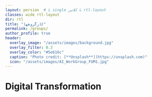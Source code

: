 ```yaml
---
layout: persian  # یا single با کلاس rtl-layout
classes: wide rtl-layout
dir: rtl
title: "کارگروهها"
permalink: /groups/
author_profile: true
header:
  overlay_image: "/assets/images/background.jpg"
  overlay_filter: 0.3
  overlay_color: "#5e616c"
  caption: "Photo credit: [**Unsplash**](https://unsplash.com)"
  icon: "/assets/images/AI_WorkGroup_FUM1.jpg"
---
```


# Digital Transformation